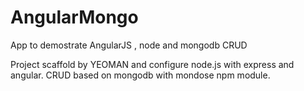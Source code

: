 AngularMongo
============

App to demostrate AngularJS , node and  mongodb CRUD

Project scaffold by YEOMAN and configure node.js with express and angular.
CRUD based on mongodb with mondose npm module.
